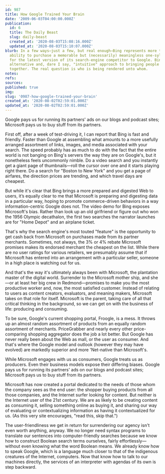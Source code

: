 ```yaml
---
id: 987
title: How Google Trained Your Brain
date: '2009-06-03T04:00:00.000Z'
publication:
  id: 6
  title: The Daily Beast
  slug: daily-beast
  created_at: '2020-08-03T15:08:16.000Z'
  updated_at: '2020-08-03T15:10:07.000Z'
blurb: In a few ways—just a few, but real enough—Bing represents more than Microsoft's
  ability to purchase a memorable but (necessarily) meaningless one-syllable name
  for the latest version of its search-engine competitor to Google. Bing is a genuinely
  alternative and, dare I say, "intuitive" approach to bringing people and information
  together. The real question is who is being rendered unto whom.
notes: 
refs: 
sources: 
published: true
img: 
slug: '0987-how-google-trained-your-brain'
created_at: '2020-08-02T02:59:01.000Z'
updated_at: '2020-08-02T02:59:01.000Z'
---
```

Google pays us for running its partners' ads on our blogs and podcast sites; Microsoft pays us to buy stuff from its partners.

First off, after a week of test-driving it, I can report that Bing is fast and friendly. Faster than Google at assembling what amounts to a more usefully arranged assortment of links, images, and media associated with your search. The speed probably has as much to do with the fact that the entire world is not banging on Bing's servers the way they are on Google's, but it nonetheless feels uncommonly nimble. Do a video search and you instantly get a giant page of thumbnails—roll the cursor over one and it starts playing right there. Do a search for "Boston to New York" and you get a page of airfares, the direction prices are trending, and which travel days are cheapest.

But while it's clear that Bing brings a more prepared and digested Web to users, it’s equally clear to me that Microsoft is preparing and digesting data in a particular way, hoping to promote commerce-driven behaviors in a way information-centric Google does not. The video demo for Bing exposes Microsoft's bias. Rather than look up an old girlfriend or figure out who won the 1956 Olympic decathalon, the first two searches the narrator launches are for "Home Depot" and an airplane ticket.

That's why the search engine's most touted "feature" is the opportunity to get cash back from Microsoft on purchases made from its partner merchants. Sometimes, not always, the 3% or 4% rebate Microsoft promises makes its endorsed merchant the cheapest on the list. While there are no user ratings for various retailers, we presumably assume that if Microsoft has entered into an arrangement with a particular seller, someone in a high place is watching out for us.

And that's the way it's ultimately always been with Microsoft, the plantation master of the digital world. Surrender to the Microsoft mother ship, and she—or at least her big crew in Redmond—promises to make you the most productive worker and, now, the most satisfied customer. Instead of relating to users as content creators, evaluators, and meaning makers, Microsoft takes on that role for itself. Microsoft is the parent, taking care of all that critical thinking in the background, so we can get on with the business of life: producing and consuming.

To be sure, Google's current shopping portal, Froogle, is a mess. It throws up an almost random assortment of products from an equally random assortment of merchants. PriceGrabber and nearly every other price-comparing shopping aggregator does the job a lot better. But Google has never really been about the Web as mall, or the user as consumer. And that's where the Google model and outlook (however they may have evolved) are markedly superior and more 'Net-native than Microsoft's.

While Microsoft engages with us as consumers, Google treats us as producers. Even their business models expose their differing biases. Google pays us for running its partners' ads on our blogs and podcast sites; Microsoft pays us to buy stuff from its partners.

Microsoft has now created a portal dedicated to the needs of those whom the company sees as the end user: the shopper buying products from all those companies, and the Internet surfer looking for content. But neither is the Internet user of the 21st century. We are as likely to be creating content as consuming it, selling something online as buying it, and sharing our way of evaluating or contextualizing information as having it contextualized for us. (As this very site encourages, "read this, skip that.")

The user-friendliness we get in return for surrendering our agency isn't even worth anything, anyway. We no longer need syntax programs to translate our sentences into computer-friendly searches because we know how to construct Boolean search terms ourselves, fairly effortlessly—without even knowing what the word Boolean means. We already know how to speak Google, which is a language much closer to that of the indigenous creatures of the Internet, computers. Now that know how to talk to our machines directly, the services of an interpreter with agendas of its own is step backward.
